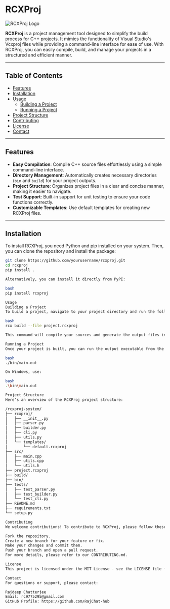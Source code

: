 # RCXProj

![RCXProj Logo](https://via.placeholder.com/150)  <!-- Replace with your logo or relevant image -->

**RCXProj** is a project management tool designed to simplify the build process for C++ projects. It mimics the functionality of Visual Studio's Vcxproj files while providing a command-line interface for ease of use. With RCXProj, you can easily compile, build, and manage your projects in a structured and efficient manner.

---

## Table of Contents

- [Features](#features)
- [Installation](#installation)
- [Usage](#usage)
  - [Building a Project](#building-a-project)
  - [Running a Project](#running-a-project)
- [Project Structure](#project-structure)
- [Contributing](#contributing)
- [License](#license)
- [Contact](#contact)

---

## Features

- **Easy Compilation**: Compile C++ source files effortlessly using a simple command-line interface.
- **Directory Management**: Automatically creates necessary directories (`bin` and `build`) for your project outputs.
- **Project Structure**: Organizes project files in a clear and concise manner, making it easier to navigate.
- **Test Support**: Built-in support for unit testing to ensure your code functions correctly.
- **Customizable Templates**: Use default templates for creating new RCXProj files.

---

## Installation

To install RCXProj, you need Python and pip installed on your system. Then, you can clone the repository and install the package:

```bash
git clone https://github.com/yourusername/rcxproj.git
cd rcxproj
pip install .

Alternatively, you can install it directly from PyPI:

bash
pip install rcxproj

Usage
Building a Project
To build a project, navigate to your project directory and run the following command:

bash
rcx build --file project.rcxproj

This command will compile your sources and generate the output files in the specified directories.

Running a Project
Once your project is built, you can run the output executable from the bin directory:

bash
./bin/main.out

On Windows, use:

bash
.\bin\main.out

Project Structure
Here’s an overview of the RCXProj project structure:

/rcxproj-system/
├── rcxproj/
│   ├── __init__.py
│   ├── parser.py
│   ├── builder.py
│   ├── cli.py
│   ├── utils.py
│   └── templates/
│       └── default.rcxproj
├── src/
│   ├── main.cpp
│   ├── utils.cpp
│   └── utils.h
├── project.rcxproj
├── build/
├── bin/
├── tests/
│   ├── test_parser.py
│   ├── test_builder.py
│   └── test_cli.py
├── README.md
├── requirements.txt
└── setup.py

Contributing
We welcome contributions! To contribute to RCXProj, please follow these steps:

Fork the repository.
Create a new branch for your feature or fix.
Make your changes and commit them.
Push your branch and open a pull request.
For more details, please refer to our CONTRIBUTING.md.

License
This project is licensed under the MIT License - see the LICENSE file for details.

Contact
For questions or support, please contact:

Rajdeep Chatterjee
Email: rc9775295@gmail.com
GitHub Profile: https://github.com/RajChat-hub
